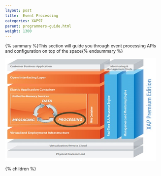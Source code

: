 ```yaml
---
layout: post
title:  Event Processing
categories: XAP97
parent: programmers-guide.html
weight: 1300
---
```


{% summary %}This section will guide you through event processing APIs and configuration on top of the space{% endsummary %}

![archi_proce.jpg](/attachment_files/archi_proce.jpg)


{% children %}